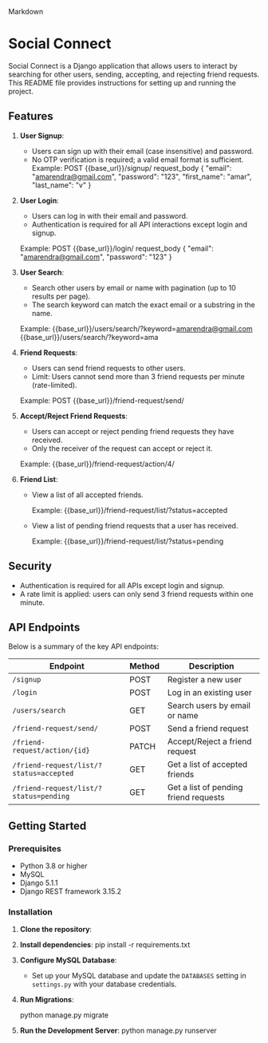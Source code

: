 Markdown

# Social Connect

Social Connect is a Django application that allows users to interact by searching for other users, sending, accepting, and rejecting friend requests. This README file provides instructions for setting up and running the project.


## Features
1. **User Signup**:  
   - Users can sign up with their email (case insensitive) and password.
   - No OTP verification is required; a valid email format is sufficient.
   Example:
   POST {{base_url}}/signup/
   request_body
   {
      "email": "amarendra@gmail.com",
      "password": "123",
      "first_name": "amar",
      "last_name": "v"
   }

2. **User Login**:  
   - Users can log in with their email and password.
   - Authentication is required for all API interactions except login and signup.

   Example:
   POST {{base_url}}/login/
   request_body
   {
      "email": "amarendra@gmail.com",
      "password": "123"
   }

3. **User Search**:
   - Search other users by email or name with pagination (up to 10 results per page).
   - The search keyword can match the exact email or a substring in the name.
   
   Example:
   {{base_url}}/users/search/?keyword=amarendra@gmail.com
   {{base_url}}/users/search/?keyword=ama


4. **Friend Requests**:
   - Users can send friend requests to other users.
   - Limit: Users cannot send more than 3 friend requests per minute (rate-limited).

   Example:
   POST {{base_url}}/friend-request/send/


5. **Accept/Reject Friend Requests**:
   - Users can accept or reject pending friend requests they have received.
   - Only the receiver of the request can accept or reject it.

   Example:
   {{base_url}}/friend-request/action/4/


6. **Friend List**:
   - View a list of all accepted friends.

      Example: {{base_url}}/friend-request/list/?status=accepted

   - View a list of pending friend requests that a user has received.

      Example: {{base_url}}/friend-request/list/?status=pending


## Security
   - Authentication is required for all APIs except login and signup.
   - A rate limit is applied: users can only send 3 friend requests within one minute.

## API Endpoints
Below is a summary of the key API endpoints:

| Endpoint                                      | Method | Description                                   |
|-----------------------------------------------|--------|-----------------------------------------------|
| `/signup`                                     | POST   | Register a new user                           |
| `/login`                                      | POST   | Log in an existing user                       |
| `/users/search`                               | GET    | Search users by email or name                 |
| `/friend-request/send/`                       | POST   | Send a friend request                         |
| `/friend-request/action/{id}`                 | PATCH  | Accept/Reject a friend request                |
| `/friend-request/list/?status=accepted`       | GET    | Get a list of accepted friends                |
| `/friend-request/list/?status=pending`        | GET    | Get a list of pending friend requests         |

## Getting Started
### Prerequisites
   - Python 3.8 or higher
   - MySQL
   - Django 5.1.1
   - Django REST framework 3.15.2

### Installation
1. **Clone the repository**:


2. **Install dependencies**:
   pip install -r requirements.txt


3. **Configure MySQL Database**:
   - Set up your MySQL database and update the `DATABASES` setting in `settings.py` with your database credentials.

4. **Run Migrations**:

   python manage.py migrate


5. **Run the Development Server**:
   python manage.py runserver